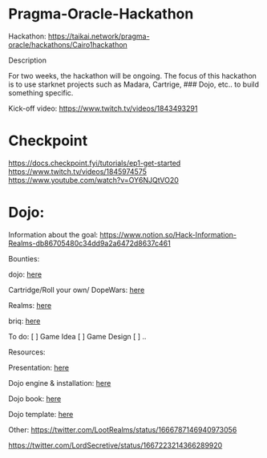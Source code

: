 # Pragma-Oracle-Hackathon

Hackathon: https://taikai.network/pragma-oracle/hackathons/Cairo1hackathon

Description

For two weeks, the hackathon will be ongoing. The focus of this hackathon is to use starknet projects such as Madara, Cartrige, ### Dojo, etc.. to build something specific.

Kick-off video: https://www.twitch.tv/videos/1843493291

# Checkpoint

https://docs.checkpoint.fyi/tutorials/ep1-get-started  
https://www.twitch.tv/videos/1845974575  
https://www.youtube.com/watch?v=OY6NJQtVO20

# Dojo:

Information about the goal: https://www.notion.so/Hack-Information-Realms-db86705480c34dd9a2a6472d8637c461

Bounties:

dojo: [here](https://astraly.notion.site/Hack-information-Dojo-6db435246b5b4d5b9e0fd17b67ede2d2)

Cartridge/Roll your own/ DopeWars: [here](https://astraly.notion.site/Hack-information-Cartridge-a06821c72c8c49b19907c3045f6660c5)

Realms: [here](https://www.notion.so/Hack-Information-Realms-db86705480c34dd9a2a6472d8637c461#a78c7ed74c30446fa675a34b6dc4a051)

briq: [here](https://astraly.notion.site/Hack-information-briq-51a1a8def49042418fbe90c281fbad9d)


To do:
[ ] Game Idea
[ ] Game Design
[ ] ..

Resources:

Presentation: [here](https://docs.google.com/presentation/d/1hPY3vLmkJWRULVK4e8OvpJkufgTWevtmkeOKHJYZT3k/edit#slide=id.g221159b8a87_0_9)

Dojo engine & installation: [here](https://github.com/dojoengine)

Dojo book: [here](https://github.com/dojoengine/book)

Dojo template: [here](https://github.com/dojoengine/dojo-starter)


Other:
https://twitter.com/LootRealms/status/1666787146940973056

https://twitter.com/LordSecretive/status/1667223214366289920


